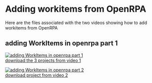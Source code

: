 # Adding workitems from OpenRPA 

Here are the files associated with the two videos showing how to add workitems from OpenRPA

## adding WorkItems in openrpa part 1
[![adding WorkItems in openrpa part 1](https://img.youtube.com/vi/_y9HU_XPD9c/1.jpg)](https://www.youtube.com/watch?v=_y9HU_XPD9c)  
[download the 3 projects from video 1](part1.zip)

[![adding WorkItems in openrpa part 2](https://img.youtube.com/vi/B9BnbrhG1yg/1.jpg)](https://www.youtube.com/watch?v=B9BnbrhG1yg)  
[download project from video 2](part2.zip)